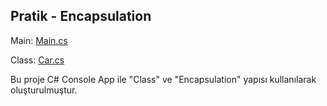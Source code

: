 ## Pratik - Encapsulation

Main: [Main.cs](https://github.com/batuhan-uzun/EncapsulationProject/blob/master/Main.cs)

Class: [Car.cs](https://github.com/batuhan-uzun/EncapsulationProject/blob/master/Car.cs)

Bu proje C# Console App ile "Class" ve "Encapsulation" yapısı kullanılarak oluşturulmuştur.
